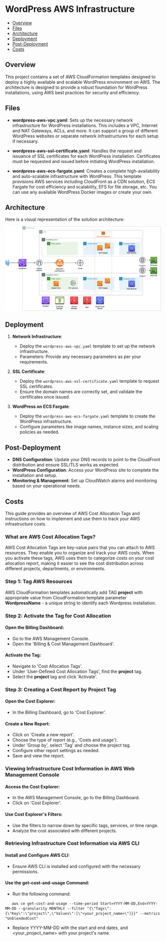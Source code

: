 # WordPress AWS Infrastructure

- [Overview](#Overview)
- [Files](#Files)
- [Architecture](#Architecture)
- [Deployment](#Deployment)
- [Post-Deployment](#Post-Deployment)
- [Costs](#Costs)

## Overview

This project contains a set of AWS CloudFormation templates designed to deploy a highly available and scalable WordPress environment on AWS. The architecture is designed to provide a robust foundation for WordPress installations, using AWS best practices for security and efficiency.

## Files

- **wordpress-aws-vpc.yaml**: Sets up the necessary network infrastructure for WordPress installations. This includes a VPC, Internet and NAT Gateways, ACLs, and more. It can support a group of different WordPress websites or separate network infrastructures for each setup if necessary.

- **wordpress-aws-ssl-certificate.yaml**: Handles the request and issuance of SSL certificates for each WordPress installation. Certificates must be requested and issued before initiating WordPress installation.

- **wordpress-aws-ecs-fargate.yaml**: Creates a complete high-availability and auto-scalable infrastructure with WordPress. This template provisions AWS services including CloudFront as a CDN solution, ECS Fargate for cost efficiency and scalability, EFS for file storage, etc. You can use any available WordPress Docker images or create your own.

## Architecture

Here is a visual representation of the solution architecture: 

![Solution Architecture Diagram](img/aws-wordpress-solution-architecture.png)

## Deployment

1. **Network Infrastructure**:
    - Deploy the `wordpress-aws-vpc.yaml` template to set up the network infrastructure.
    - Parameters: Provide any necessary parameters as per your requirements.

2. **SSL Certificate**:
    - Deploy the `wordpress-aws-ssl-certificate.yaml` template to request SSL certificates.
    - Ensure the domain names are correctly set, and validate the certificates once issued.

3. **WordPress on ECS Fargate**:
    - Deploy the `wordpress-aws-ecs-fargate.yaml` template to create the WordPress infrastructure.
    - Configure parameters like image names, instance sizes, and scaling policies as needed.

## Post-Deployment

- **DNS Configuration**: Update your DNS records to point to the CloudFront distribution and ensure SSL/TLS works as expected.
- **WordPress Configuration**: Access your WordPress site to complete the installation and setup.
- **Monitoring & Management**: Set up CloudWatch alarms and monitoring based on your operational needs.

## Costs

This guide provides an overview of AWS Cost Allocation Tags and instructions on how to implement and use them to track your AWS infrastructure costs.

### What are AWS Cost Allocation Tags?

AWS Cost Allocation Tags are key-value pairs that you can attach to AWS resources. They enable you to organize and track your AWS costs. When you activate these tags, AWS uses them to categorize costs on your cost allocation report, making it easier to see the cost distribution across different projects, departments, or environments.

### Step 1: Tag AWS Resources

AWS CloudFormation templates automatically add TAG **project** with appropriate value from CloudFormation template parameter **WordpressName** - a unique string to identify each Wordpress installation. 

### Step 2: Activate the Tag for Cost Allocation

#### Open the Billing Dashboard:
- Go to the AWS Management Console.
- Open the 'Billing & Cost Management Dashboard'.

#### Activate the Tag:
- Navigate to 'Cost Allocation Tags'.
- Under 'User-Defined Cost Allocation Tags', find the **project** tag.
- Select the **project** tag and click 'Activate'.

### Step 3: Creating a Cost Report by Project Tag

#### Open the Cost Explorer:
- In the Billing Dashboard, go to 'Cost Explorer'.

#### Create a New Report:
- Click on 'Create a new report'.
- Choose the type of report (e.g., 'Costs and usage').
- Under 'Group by', select 'Tag' and choose the project tag.
- Configure other report settings as needed.
- Save and view the report.

### Viewing Infrastructure Cost Information in AWS Web Management Console

#### Access the Cost Explorer:
- In the AWS Management Console, go to the Billing Dashboard.
- Click on 'Cost Explorer'.

#### Use Cost Explorer's Filters:
- Use the filters to narrow down by specific tags, services, or time range.
- Analyze the cost associated with different projects.

### Retrieving Infrastructure Cost Information via AWS CLI

#### Install and Configure AWS CLI:
- Ensure AWS CLI is installed and configured with the necessary permissions.

#### Use the get-cost-and-usage Command:
- Run the following command:

```
   aws ce get-cost-and-usage --time-period Start=YYYY-MM-DD,End=YYYY-MM-DD --granularity MONTHLY --filter "{\"Tags\":{\"Key\":\"project\",\"Values\":[\"<your_project_name>\"]}}" --metrics "UnblendedCost"
```

- Replace YYYY-MM-DD with the start and end dates, and <your_project_name> with your project's name.


